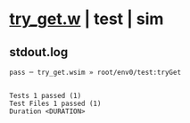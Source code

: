# [try_get.w](../../../../../../examples/tests/sdk_tests/bucket/try_get.w) | test | sim

## stdout.log
```log
pass ─ try_get.wsim » root/env0/test:tryGet
 
 
Tests 1 passed (1)
Test Files 1 passed (1)
Duration <DURATION>
```

